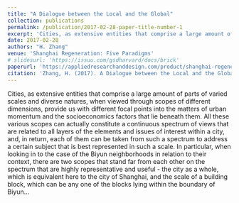 ```yaml
---
title: "A Dialogue between the Local and the Global"
collection: publications
permalink: /publication/2017-02-28-paper-title-number-1
excerpt: 'Cities, as extensive entities that comprise a large amount of parts of varied scales and diverse natures, when viewed through scopes of different dimensions, provide us with different focal points into the matters of urban momentum and the socioeconomics factors that lie beneath them.'
date: 2017-02-28
authors: "H. Zhang"
venue: 'Shanghai Regeneration: Five Paradigms'
# slidesurl: 'https://issuu.com/gsdharvard/docs/brick'
paperurl: 'https://appliedresearchanddesign.com/product/shanghai-regeneration'
citation: 'Zhang, H. (2017). A Dialogue between the Local and the Global. In X. Li, D. Yang, X. Huang (Ed.), Shanghai Regeneration: Five Paradigms (pp. 132-145). Applied Research and Design Publishing. ISBN 978-1939621610.'
---
```


Cities, as extensive entities that comprise a large amount of parts of varied scales and diverse natures, when viewed through scopes of different dimensions, provide us with different focal points into the matters of urban momentum and the socioeconomics factors that lie beneath them. All these various scopes can actually constitute a continuous spectrum of views that are related to all layers of the elements and issues of interest within a city, and, in return, each of them can be taken from such a spectrum to address a certain subject that is best represented in such a scale. In particular, when looking in to the case of the Biyun neighborhoods in relation to their context, there are two scopes that stand far from each other on the spectrum that are highly representative and useful - the city as a whole, which is equivalent here to the city of Shanghai, and the scale of a building block, which can be any one of the blocks lying within the boundary of Biyun...